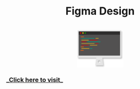 <h1 align="center">
<br>
  Figma Design
<br>
<br>
<img src="https://github.com/amiyapati/My-project/blob/main/Elements/Markdown/monitor.svg" height="100" align="center" />
<br>
<h3> _<a href="https://www.figma.com/file/dd33xTFkQhwShzA6nfCOaD/my-project?node-id=0%3A1">Click here to visit</a>_
